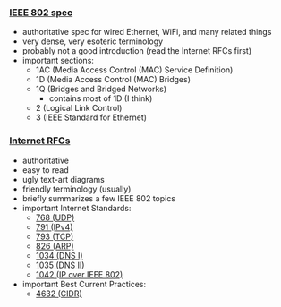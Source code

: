 ### [IEEE 802 spec](http://standards.ieee.org/about/get/802/802.html)
- authoritative spec for wired Ethernet, WiFi, and many related things
- very dense, very esoteric terminology
- probably not a good introduction (read the Internet RFCs first)
- important sections:
    - 1AC (Media Access Control (MAC) Service Definition)
    - 1D (Media Access Control (MAC) Bridges)
    - 1Q (Bridges and Bridged Networks)
        - contains most of 1D (I think)
    - 2 (Logical Link Control)
    - 3 (IEEE Standard for Ethernet)

### [Internet RFCs](https://www.rfc-editor.org/)
- authoritative
- easy to read
- ugly text-art diagrams
- friendly terminology (usually)
- briefly summarizes a few IEEE 802 topics
- important Internet Standards:
    - [768 (UDP)](http://www.rfc-editor.org/info/rfc768)
    - [791 (IPv4)](http://www.rfc-editor.org/info/rfc791)
    - [793 (TCP)](http://www.rfc-editor.org/info/rfc793)
    - [826 (ARP)](http://www.rfc-editor.org/info/rfc826)
    - [1034 (DNS I)](http://www.rfc-editor.org/info/rfc1034)
    - [1035 (DNS II)](http://www.rfc-editor.org/info/rfc1035)
    - [1042 (IP over IEEE 802)](http://www.rfc-editor.org/info/rfc1042)
- important Best Current Practices:
    - [4632 (CIDR)](http://www.rfc-editor.org/info/rfc4632)
